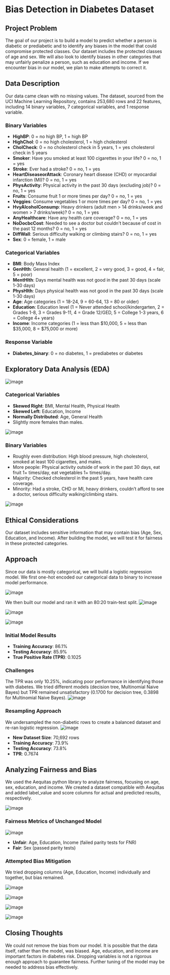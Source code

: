 # Bias Detection in Diabetes Dataset
## Project Problem
The goal of our project is to build a model to predict whether a person is diabetic or prediabetic and to identify any biases in the model that could compromise protected classes. Our dataset includes the protected classes of age and sex. We will also look to identify biases in other categories that may unfairly penalize a person, such as education and income. If we encounter bias in our model, we plan to make attempts to correct it.

## Data Description
Our data came clean with no missing values. The dataset, sourced from the UCI Machine Learning Repository, contains 253,680 rows and 22 features, including 14 binary variables, 7 categorical variables, and 1 response variable.

### Binary Variables
- **HighBP**: 0 = no high BP, 1 = high BP
- **HighChol**: 0 = no high cholesterol, 1 = high cholesterol
- **CholCheck**: 0 = no cholesterol check in 5 years, 1 = yes cholesterol check in 5 years
- **Smoker**: Have you smoked at least 100 cigarettes in your life? 0 = no, 1 = yes
- **Stroke**: Ever had a stroke? 0 = no, 1 = yes
- **HeartDiseaseorAttack**: Coronary heart disease (CHD) or myocardial infarction (MI)? 0 = no, 1 = yes
- **PhysActivity**: Physical activity in the past 30 days (excluding job)? 0 = no, 1 = yes
- **Fruits**: Consume fruit 1 or more times per day? 0 = no, 1 = yes
- **Veggies**: Consume vegetables 1 or more times per day? 0 = no, 1 = yes
- **HvyAlcoholConsump**: Heavy drinkers (adult men > 14 drinks/week and women > 7 drinks/week)? 0 = no, 1 = yes
- **AnyHealthcare**: Have any health care coverage? 0 = no, 1 = yes
- **NoDocbcCost**: Needed to see a doctor but couldn't because of cost in the past 12 months? 0 = no, 1 = yes
- **DiffWall**: Serious difficulty walking or climbing stairs? 0 = no, 1 = yes
- **Sex**: 0 = female, 1 = male

### Categorical Variables
- **BMI**: Body Mass Index
- **GenHlth**: General health (1 = excellent, 2 = very good, 3 = good, 4 = fair, 5 = poor)
- **MentHlth**: Days mental health was not good in the past 30 days (scale 1-30 days)
- **PhysHlth**: Days physical health was not good in the past 30 days (scale 1-30 days)
- **Age**: Age categories (1 = 18-24, 9 = 60-64, 13 = 80 or older)
- **Education**: Education level (1 = Never attended school/kindergarten, 2 = Grades 1-8, 3 = Grades 9-11, 4 = Grade 12/GED, 5 = College 1-3 years, 6 = College 4+ years)
- **Income**: Income categories (1 = less than $10,000, 5 = less than $35,000, 8 = $75,000 or more)

### Response Variable
- **Diabetes_binary**: 0 = no diabetes, 1 = prediabetes or diabetes

## Exploratory Data Analysis (EDA)
![image](https://github.com/ssant096/Bias-Detection/assets/102336530/82c2f719-1fb9-452a-9363-04acc5b350cc)

### Categorical Variables
- **Skewed Right**: BMI, Mental Health, Physical Health
- **Skewed Left**: Education, Income
- **Normally Distributed**: Age, General Health
- Slightly more females than males.

![image](https://github.com/ssant096/Bias-Detection/assets/102336530/e1b37874-36cd-4cfa-9538-594d7818203b)

### Binary Variables
- Roughly even distribution: High blood pressure, high cholesterol, smoked at least 100 cigarettes, and males.
- More people: Physical activity outside of work in the past 30 days, eat fruit 1+ times/day, eat vegetables 1+ times/day.
- Majority: Checked cholesterol in the past 5 years, have health care coverage.
- Minority: Had a stroke, CHD or MI, heavy drinkers, couldn’t afford to see a doctor, serious difficulty walking/climbing stairs.

![image](https://github.com/ssant096/Bias-Detection/assets/102336530/e5d2aabf-cfff-4752-b865-46c4d8dcfe4b)


## Ethical Considerations
Our dataset includes sensitive information that may contain bias (Age, Sex, Education, and Income). After building the model, we will test it for fairness in these protected categories.

## Approach
Since our data is mostly categorical, we will build a logistic regression model. We first one-hot encoded our categorical data to binary to increase model performance.

![image](https://github.com/ssant096/Bias-Detection/assets/102336530/f5eb40dc-a840-4ed5-9b87-c2031c62d521)

We then built our model and ran it with an 80:20 train-test split. 
![image](https://github.com/ssant096/Bias-Detection/assets/102336530/fd7566bb-562b-44f1-83f5-cd49f6aa10de)

![image](https://github.com/ssant096/Bias-Detection/assets/102336530/ff3ec4b1-0093-42d6-a354-cead520ff6eb)

![image](https://github.com/ssant096/Bias-Detection/assets/102336530/50ba4f3a-c26c-452d-89ba-e3a563173eec)

### Initial Model Results
- **Training Accuracy**: 86.1%
- **Testing Accuracy**: 85.9%
- **True Positive Rate (TPR)**: 0.1025

### Challenges
The TPR was only 10.25%, indicating poor performance in identifying those with diabetes. We tried different models (decision tree, Multinomial Naive Bayes) but TPR remained unsatisfactory (0.1700 for decision tree, 0.3898 for Multinomial Naive Bayes). 
![image](https://github.com/ssant096/Bias-Detection/assets/102336530/63aeb62e-301a-41bf-8387-b631aba422bd)

### Resampling Approach
We undersampled the non-diabetic rows to create a balanced dataset and re-ran logistic regression.
![image](https://github.com/ssant096/Bias-Detection/assets/102336530/ec05f402-7ad1-40e2-9dfe-aeaf59b6c67d)

- **New Dataset Size**: 70,692 rows
- **Training Accuracy**: 73.9%
- **Testing Accuracy**: 73.8%
- **TPR**: 0.7674

## Analyzing Fairness and Bias
We used the Aequitas python library to analyze fairness, focusing on age, sex, education, and income. We created a dataset compatible with Aequitas and added label_value and score columns for actual and predicted results, respectively.

![image](https://github.com/ssant096/Bias-Detection/assets/102336530/ffe1d3b2-0610-46e8-9456-c5c7a2138143)

### Fairness Metrics of Unchanged Model

![image](https://github.com/ssant096/Bias-Detection/assets/102336530/4859113b-ec21-4c5c-ad57-cc8c9ed13903)

- **Unfair**: Age, Education, Income (failed parity tests for FNR)
- **Fair**: Sex (passed parity tests)

### Attempted Bias Mitigation
We tried dropping columns (Age, Education, Income) individually and together, but bias remained.

![image](https://github.com/ssant096/Bias-Detection/assets/102336530/adc04088-9025-4ad2-a982-15d5a707857d)

![image](https://github.com/ssant096/Bias-Detection/assets/102336530/e3bd31d7-a407-4ac1-96d5-3b13ec8ccdf3)

![image](https://github.com/ssant096/Bias-Detection/assets/102336530/0d3e72e7-013d-4cf4-8066-ff3610012045)

![image](https://github.com/ssant096/Bias-Detection/assets/102336530/e86af79b-d36b-4752-8515-00b3e7fe85fb)

## Closing Thoughts
We could not remove the bias from our model. It is possible that the data itself, rather than the model, was biased. Age, education, and income are important factors in diabetes risk. Dropping variables is not a rigorous enough approach to guarantee fairness. Further tuning of the model may be needed to address bias effectively.

